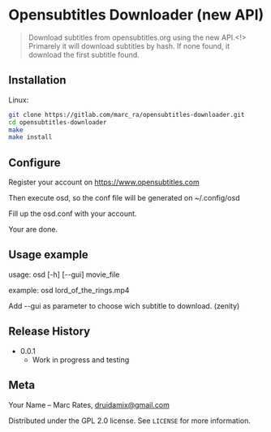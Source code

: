 # Opensubtitles Downloader (new API) 
> Download subtitles from opensubtitles.org using the new API.<!>
> Primarely it will download subtitles by hash. If none found, it download the first subtitle found.

## Installation

Linux:

```sh
git clone https://gitlab.com/marc_ra/opensubtitles-downloader.git
cd opensubtitles-downloader
make
make install
```
## Configure
Register your account on https://www.opensubtitles.com

Then execute osd, so the conf file will be generated on ~/.config/osd

Fill up the osd.conf with your account.

Your are done.

## Usage example

usage: osd [-h] [--gui] movie_file

example: osd lord_of_the_rings.mp4

Add --gui as parameter to choose wich subtitle to download. (zenity)

## Release History

* 0.0.1
    * Work in progress and testing

## Meta

Your Name – Marc Rates, druidamix@gmail.com

Distributed under the GPL 2.0 license. See ``LICENSE`` for more information.


